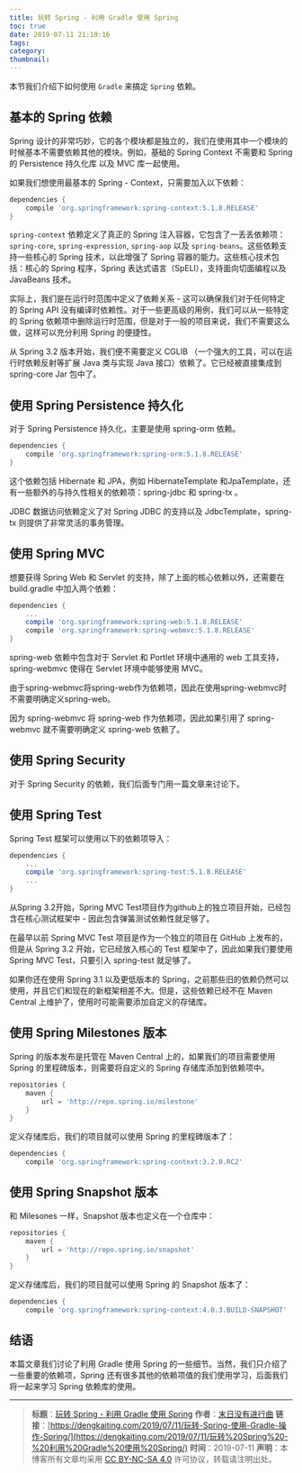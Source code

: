 ```yaml
---
title: 玩转 Spring - 利用 Gradle 使用 Spring
toc: true
date: 2019-07-11 21:10:16
tags:
category:
thumbnail:
---
```

本节我们介绍下如何使用 `Gradle` 来搞定 `Spring` 依赖。

<!--more-->
## 基本的 Spring 依赖
Spring 设计的非常巧妙，它的各个模块都是独立的，我们在使用其中一个模块的时候基本不需要依赖其他的模块。例如，基础的 Spring Context 不需要和 Spring 的 Persistence 持久化库 以及 MVC 库一起使用。

如果我们想使用最基本的 Spring - Context，只需要加入以下依赖：

```Groovy
dependencies {
    compile 'org.springframework:spring-context:5.1.8.RELEASE'
}
```

`spring-context` 依赖定义了真正的 Spring 注入容器，它包含了一丢丢依赖项：`spring-core`, `spring-expression`, `spring-aop` 以及 `spring-beans`。这些依赖支持一些核心的 Spring 技术，以此增强了 Spring 容器的能力。这些核心技术包括：核心的 Spring 程序，Spring 表达式语言（SpELl），支持面向切面编程以及 JavaBeans 技术。

实际上，我们是在运行时范围中定义了依赖关系 - 这可以确保我们对于任何特定的 Spring API 没有编译时依赖性。对于一些更高级的用例，我们可以从一些特定的 Spring 依赖项中删除运行时范围，但是对于一般的项目来说，我们不需要这么做，这样可以充分利用 Spring 的便捷性。

从 Spring 3.2 版本开始，我们便不需要定义 CGLIB （一个强大的工具，可以在运行时依赖反射等扩展 Java 类与实现 Java 接口）依赖了。它已经被直接集成到 spring-core Jar 包中了。

## 使用 Spring Persistence 持久化

对于 Spring Persistence 持久化，主要是使用 spring-orm 依赖。

```Groovy
dependencies {
    compile 'org.springframework:spring-orm:5.1.8.RELEASE'
}
```
这个依赖包括 Hibernate 和 JPA，例如 HibernateTemplate 和JpaTemplate，还有一些额外的与持久性相关的依赖项：spring-jdbc 和 spring-tx 。

JDBC 数据访问依赖定义了对 Spring JDBC 的支持以及  JdbcTemplate，spring-tx 则提供了非常灵活的事务管理。

## 使用 Spring MVC

想要获得 Spring Web 和 Servlet 的支持，除了上面的核心依赖以外，还需要在 build.gradle 中加入两个依赖：

```Groovy
dependencies {
    ...
    compile 'org.springframework:spring-web:5.1.8.RELEASE'
    compile 'org.springframework:spring-webmvc:5.1.8.RELEASE'
}
```

spring-web 依赖中包含对于 Servlet 和 Portlet 环境中通用的 web 工具支持，spring-webmvc 使得在 Servlet 环境中能够使用 MVC。

由于spring-webmvc将spring-web作为依赖项，因此在使用spring-webmvc时不需要明确定义spring-web。

因为 spring-webmvc 将 spring-web 作为依赖项，因此如果引用了 spring-webmvc 就不需要明确定义 spring-web 依赖了。

## 使用 Spring Security

对于 Spring Security 的依赖，我们后面专门用一篇文章来讨论下。

## 使用 Spring Test

Spring Test 框架可以使用以下的依赖项导入：

```Groovy
dependencies {
  	...
    compile 'org.springframework:spring-test:5.1.8.RELEASE'
    ...
}
```
从Spring 3.2开始，Spring MVC Test项目作为github上的独立项目开始，已经包含在核心测试框架中 - 因此包含弹簧测试依赖性就足够了。

在最早以前 Spring MVC Test 项目是作为一个独立的项目在 GitHub 上发布的，但是从 Spring 3.2 开始，它已经放入核心的 Test 框架中了，因此如果我们要使用 Spring MVC Test，只要引入 spring-test 就足够了。

如果你还在使用 Spring 3.1 以及更低版本的 Spring，之前那些旧的依赖仍然可以使用，并且它们和现在的新框架相差不大。但是，这些依赖已经不在 Maven Central 上维护了，使用时可能需要添加自定义的存储库。

## 使用 Spring Milestones 版本

Spring 的版本发布是托管在 Maven Central 上的，如果我们的项目需要使用 Spring 的里程碑版本，则需要将自定义的 Spring 存储库添加到依赖项中。

```Groovy
repositories {
    maven {
        url = 'http://repo.spring.io/milestone'
    }
}
```

定义存储库后，我们的项目就可以使用 Spring 的里程碑版本了：

```Groovy
dependencies {
    compile 'org.springframework:spring-context:3.2.0.RC2'
```

## 使用 Spring Snapshot 版本

和 Milesones 一样，Snapshot 版本也定义在一个仓库中：

```Groovy
repositories {
    maven {
        url = 'http://repo.spring.io/snapshot'
    }
}
```
定义存储库后，我们的项目就可以使用 Spring 的 Snapshot 版本了：

```Groovy
dependencies {
    compile 'org.springframework:spring-context:4.0.3.BUILD-SNAPSHOT'
```

## 结语

本篇文章我们讨论了利用 Gradle 使用 Spring 的一些细节。当然，我们只介绍了一些重要的依赖项，Spring 还有很多其他的依赖项值的我们使用学习，后面我们将一起来学习 Spring 依赖库的使用。

---
> **标题**：[玩转 Spring - 利用 Gradle 使用 Spring](dengkaiting.com/2019/07/11/玩转-Spring-使用-Gradle-操作-Spring/)
> **作者**：[末日没有进行曲](https://dengkaiting.com/)
> **链接**：[https://dengkaiting.com/2019/07/11/玩转-Spring-使用-Gradle-操作-Spring/](https://dengkaiting.com/2019/07/11/玩转%20Spring%20-%20利用%20Gradle%20使用%20Spring/)
> **时间**：2019-07-11
> **声明**：本博客所有文章均采用 [CC BY-NC-SA 4.0](https://creativecommons.org/licenses/by-nc-sa/4.0/deed.zh) 许可协议，转载请注明出处。